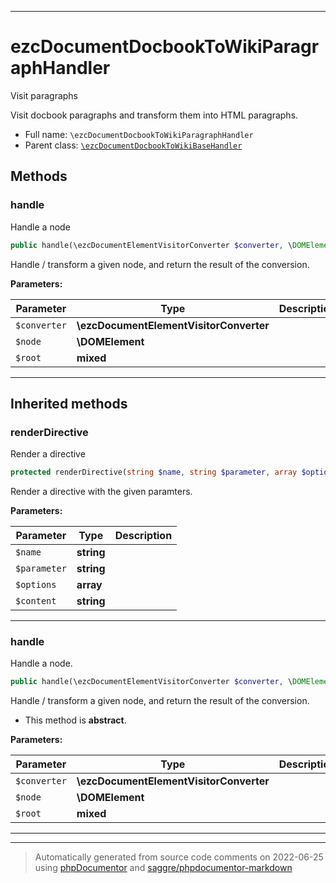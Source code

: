 ***

# ezcDocumentDocbookToWikiParagraphHandler

Visit paragraphs

Visit docbook paragraphs and transform them into HTML paragraphs.

* Full name: `\ezcDocumentDocbookToWikiParagraphHandler`
* Parent class: [`\ezcDocumentDocbookToWikiBaseHandler`](./ezcDocumentDocbookToWikiBaseHandler.md)




## Methods


### handle

Handle a node

```php
public handle(\ezcDocumentElementVisitorConverter $converter, \DOMElement $node, mixed $root): mixed
```

Handle / transform a given node, and return the result of the
conversion.






**Parameters:**

| Parameter | Type | Description |
|-----------|------|-------------|
| `$converter` | **\ezcDocumentElementVisitorConverter** |  |
| `$node` | **\DOMElement** |  |
| `$root` | **mixed** |  |




***


## Inherited methods


### renderDirective

Render a directive

```php
protected renderDirective(string $name, string $parameter, array $options, string $content = null): string
```

Render a directive with the given paramters.






**Parameters:**

| Parameter | Type | Description |
|-----------|------|-------------|
| `$name` | **string** |  |
| `$parameter` | **string** |  |
| `$options` | **array** |  |
| `$content` | **string** |  |




***

### handle

Handle a node.

```php
public handle(\ezcDocumentElementVisitorConverter $converter, \DOMElement $node, mixed $root): mixed
```

Handle / transform a given node, and return the result of the
conversion.


* This method is **abstract**.



**Parameters:**

| Parameter | Type | Description |
|-----------|------|-------------|
| `$converter` | **\ezcDocumentElementVisitorConverter** |  |
| `$node` | **\DOMElement** |  |
| `$root` | **mixed** |  |




***


***
> Automatically generated from source code comments on 2022-06-25 using [phpDocumentor](http://www.phpdoc.org/) and [saggre/phpdocumentor-markdown](https://github.com/Saggre/phpDocumentor-markdown)

